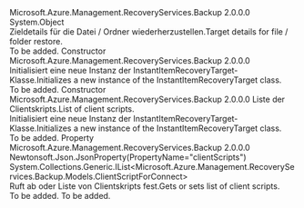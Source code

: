 <Type Name="InstantItemRecoveryTarget" FullName="Microsoft.Azure.Management.RecoveryServices.Backup.Models.InstantItemRecoveryTarget">
  <TypeSignature Language="C#" Value="public class InstantItemRecoveryTarget" />
  <TypeSignature Language="ILAsm" Value=".class public auto ansi beforefieldinit InstantItemRecoveryTarget extends System.Object" />
  <TypeSignature Language="DocId" Value="T:Microsoft.Azure.Management.RecoveryServices.Backup.Models.InstantItemRecoveryTarget" />
  <TypeSignature Language="VB.NET" Value="Public Class InstantItemRecoveryTarget" />
  <TypeSignature Language="F#" Value="type InstantItemRecoveryTarget = class" />
  <AssemblyInfo>
    <AssemblyName>Microsoft.Azure.Management.RecoveryServices.Backup</AssemblyName>
    <AssemblyVersion>2.0.0.0</AssemblyVersion>
  </AssemblyInfo>
  <Base>
    <BaseTypeName>System.Object</BaseTypeName>
  </Base>
  <Interfaces />
  <Docs>
    <summary>
            <span data-ttu-id="2ef62-101">Zieldetails für die Datei / Ordner wiederherzustellen.</span><span class="sxs-lookup"><span data-stu-id="2ef62-101">Target details for file / folder restore.</span></span>
            </summary>
    <remarks>To be added.</remarks>
  </Docs>
  <Members>
    <Member MemberName=".ctor">
      <MemberSignature Language="C#" Value="public InstantItemRecoveryTarget ();" />
      <MemberSignature Language="ILAsm" Value=".method public hidebysig specialname rtspecialname instance void .ctor() cil managed" />
      <MemberSignature Language="DocId" Value="M:Microsoft.Azure.Management.RecoveryServices.Backup.Models.InstantItemRecoveryTarget.#ctor" />
      <MemberSignature Language="VB.NET" Value="Public Sub New ()" />
      <MemberType>Constructor</MemberType>
      <AssemblyInfo>
        <AssemblyName>Microsoft.Azure.Management.RecoveryServices.Backup</AssemblyName>
        <AssemblyVersion>2.0.0.0</AssemblyVersion>
      </AssemblyInfo>
      <Parameters />
      <Docs>
        <summary>
            <span data-ttu-id="2ef62-102">Initialisiert eine neue Instanz der InstantItemRecoveryTarget-Klasse.</span><span class="sxs-lookup"><span data-stu-id="2ef62-102">Initializes a new instance of the InstantItemRecoveryTarget class.</span></span>
            </summary>
        <remarks>To be added.</remarks>
      </Docs>
    </Member>
    <Member MemberName=".ctor">
      <MemberSignature Language="C#" Value="public InstantItemRecoveryTarget (System.Collections.Generic.IList&lt;Microsoft.Azure.Management.RecoveryServices.Backup.Models.ClientScriptForConnect&gt; clientScripts = null);" />
      <MemberSignature Language="ILAsm" Value=".method public hidebysig specialname rtspecialname instance void .ctor(class System.Collections.Generic.IList`1&lt;class Microsoft.Azure.Management.RecoveryServices.Backup.Models.ClientScriptForConnect&gt; clientScripts) cil managed" />
      <MemberSignature Language="DocId" Value="M:Microsoft.Azure.Management.RecoveryServices.Backup.Models.InstantItemRecoveryTarget.#ctor(System.Collections.Generic.IList{Microsoft.Azure.Management.RecoveryServices.Backup.Models.ClientScriptForConnect})" />
      <MemberSignature Language="VB.NET" Value="Public Sub New (Optional clientScripts As IList(Of ClientScriptForConnect) = null)" />
      <MemberSignature Language="F#" Value="new Microsoft.Azure.Management.RecoveryServices.Backup.Models.InstantItemRecoveryTarget : System.Collections.Generic.IList&lt;Microsoft.Azure.Management.RecoveryServices.Backup.Models.ClientScriptForConnect&gt; -&gt; Microsoft.Azure.Management.RecoveryServices.Backup.Models.InstantItemRecoveryTarget" Usage="new Microsoft.Azure.Management.RecoveryServices.Backup.Models.InstantItemRecoveryTarget clientScripts" />
      <MemberType>Constructor</MemberType>
      <AssemblyInfo>
        <AssemblyName>Microsoft.Azure.Management.RecoveryServices.Backup</AssemblyName>
        <AssemblyVersion>2.0.0.0</AssemblyVersion>
      </AssemblyInfo>
      <Parameters>
        <Parameter Name="clientScripts" Type="System.Collections.Generic.IList&lt;Microsoft.Azure.Management.RecoveryServices.Backup.Models.ClientScriptForConnect&gt;" />
      </Parameters>
      <Docs>
        <param name="clientScripts"><span data-ttu-id="2ef62-103">Liste der Clientskripts.</span><span class="sxs-lookup"><span data-stu-id="2ef62-103">List of client scripts.</span></span></param>
        <summary>
            <span data-ttu-id="2ef62-104">Initialisiert eine neue Instanz der InstantItemRecoveryTarget-Klasse.</span><span class="sxs-lookup"><span data-stu-id="2ef62-104">Initializes a new instance of the InstantItemRecoveryTarget class.</span></span>
            </summary>
        <remarks>To be added.</remarks>
      </Docs>
    </Member>
    <Member MemberName="ClientScripts">
      <MemberSignature Language="C#" Value="public System.Collections.Generic.IList&lt;Microsoft.Azure.Management.RecoveryServices.Backup.Models.ClientScriptForConnect&gt; ClientScripts { get; set; }" />
      <MemberSignature Language="ILAsm" Value=".property instance class System.Collections.Generic.IList`1&lt;class Microsoft.Azure.Management.RecoveryServices.Backup.Models.ClientScriptForConnect&gt; ClientScripts" />
      <MemberSignature Language="DocId" Value="P:Microsoft.Azure.Management.RecoveryServices.Backup.Models.InstantItemRecoveryTarget.ClientScripts" />
      <MemberSignature Language="VB.NET" Value="Public Property ClientScripts As IList(Of ClientScriptForConnect)" />
      <MemberSignature Language="F#" Value="member this.ClientScripts : System.Collections.Generic.IList&lt;Microsoft.Azure.Management.RecoveryServices.Backup.Models.ClientScriptForConnect&gt; with get, set" Usage="Microsoft.Azure.Management.RecoveryServices.Backup.Models.InstantItemRecoveryTarget.ClientScripts" />
      <MemberType>Property</MemberType>
      <AssemblyInfo>
        <AssemblyName>Microsoft.Azure.Management.RecoveryServices.Backup</AssemblyName>
        <AssemblyVersion>2.0.0.0</AssemblyVersion>
      </AssemblyInfo>
      <Attributes>
        <Attribute>
          <AttributeName>Newtonsoft.Json.JsonProperty(PropertyName="clientScripts")</AttributeName>
        </Attribute>
      </Attributes>
      <ReturnValue>
        <ReturnType>System.Collections.Generic.IList&lt;Microsoft.Azure.Management.RecoveryServices.Backup.Models.ClientScriptForConnect&gt;</ReturnType>
      </ReturnValue>
      <Docs>
        <summary>
            <span data-ttu-id="2ef62-105">Ruft ab oder Liste von Clientskripts fest.</span><span class="sxs-lookup"><span data-stu-id="2ef62-105">Gets or sets list of client scripts.</span></span>
            </summary>
        <value>To be added.</value>
        <remarks>To be added.</remarks>
      </Docs>
    </Member>
  </Members>
</Type>